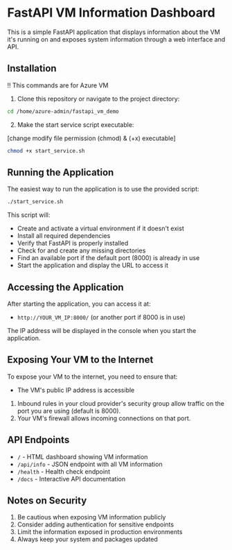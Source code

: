 # FastAPI VM Information Dashboard

This is a simple FastAPI application that displays information about the VM it's running on and exposes system information through a web interface and API.

## Installation

!! This commands are for Azure VM

1. Clone this repository or navigate to the project directory:

```bash
cd /home/azure-admin/fastapi_vm_demo
```

2. Make the start service script executable:

[change modify file permission (chmod) & (+x) executable]

```bash
chmod +x start_service.sh
```

## Running the Application

The easiest way to run the application is to use the provided script:

```bash
./start_service.sh
```

This script will:
- Create and activate a virtual environment if it doesn't exist
- Install all required dependencies
- Verify that FastAPI is properly installed
- Check for and create any missing directories
- Find an available port if the default port (8000) is already in use
- Start the application and display the URL to access it

## Accessing the Application

After starting the application, you can access it at:
- `http://YOUR_VM_IP:8000/` (or another port if 8000 is in use)

The IP address will be displayed in the console when you start the application.

## Exposing Your VM to the Internet

To expose your VM to the internet, you need to ensure that:
- The VM's public IP address is accessible
1. Inbound rules in your cloud provider's security group allow traffic on the port you are using (default is 8000).
2. Your VM's firewall allows incoming connections on that port.

## API Endpoints

- `/` - HTML dashboard showing VM information
- `/api/info` - JSON endpoint with all VM information
- `/health` - Health check endpoint
- `/docs` - Interactive API documentation

## Notes on Security

1. Be cautious when exposing VM information publicly
2. Consider adding authentication for sensitive endpoints
3. Limit the information exposed in production environments
4. Always keep your system and packages updated
